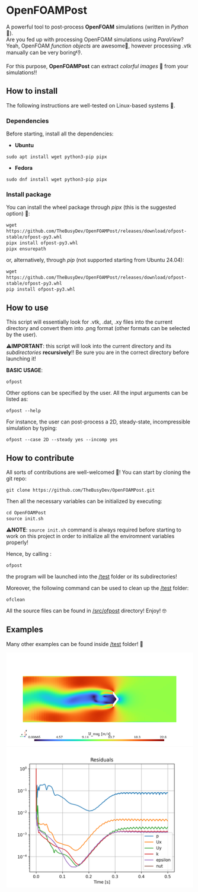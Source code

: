 # OpenFOAMPost
A powerful tool to post-process **OpenFOAM** simulations (written in *Python* 🐍). \
Are you fed up with processing OpenFOAM simulations using *ParaView*? \
Yeah, OpenFOAM *function objects* are awesome🌟, however processing .vtk manually can be very boring👎.

For this purpose, **OpenFOAMPost** can extract *colorful images* 🌈 from your simulations!!


## How to install
The following instructions are well-tested on Linux-based systems 🐧.

### Dependencies
Before starting, install all the dependencies:
- **Ubuntu**
```
sudo apt install wget python3-pip pipx
```
- **Fedora**
```
sudo dnf install wget python3-pip pipx
```

### Install package
You can install the wheel package through *pipx* (this is the suggested option) 🚀:
```
wget https://github.com/TheBusyDev/OpenFOAMPost/releases/download/ofpost-stable/ofpost-py3.whl
pipx install ofpost-py3.whl
pipx ensurepath
```
or, alternatively, through *pip* (not supported starting from Ubuntu 24.04):
```
wget https://github.com/TheBusyDev/OpenFOAMPost/releases/download/ofpost-stable/ofpost-py3.whl
pip install ofpost-py3.whl
```


## How to use
This script will essentially look for .vtk, .dat, .xy files into the current directory and convert them into .png format (other formats can be selected by the user).

⚠️**IMPORTANT**: this script will look into the current directory and its *subdirectories* **recursively**!! Be sure you are in the correct directory before launching it!

**BASIC USAGE**: 
```
ofpost
```

Other options can be specified by the user. All the input arguments can be listed as:
```
ofpost --help
```

For instance, the user can post-process a 2D, steady-state, incompressible simulation by typing:
```
ofpost --case 2D --steady yes --incomp yes
```


## How to contribute
All sorts of contributions are well-welcomed 🤗! You can start by cloning the git repo:
```
git clone https://github.com/TheBusyDev/OpenFOAMPost.git
```
Then all the necessary variables can be initialized by executing:
```
cd OpenFOAMPost
source init.sh
```

⚠️**NOTE**: `source init.sh` command is always required before starting to work on this project in order to initialize all the enviromnent variables properly!

Hence, by calling :
```
ofpost
```
the program will be launched into the [/test](/test) folder or its subdirectories!

Moreover, the following command can be used to clean up the [/test](/test) folder:
```
ofclean
```

All the source files can be found in [/src/ofpost](/src/ofpost) directory! Enjoy! 🤓


## Examples
Many other examples can be found inside [/test](/test) folder! 🌈

![slice](/test/postProcessing/VelocitySlice/zNormalPlane_U_mag_0.5.png)
![residuals](/test/postProcessing/Residuals/residuals.png)
